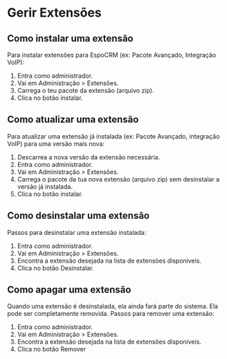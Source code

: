 # Gerir Extensões

## Como instalar uma extensão

Para instalar extensões para EspoCRM (ex: Pacote Avançado, Integração VoIP):

1. Entra como administrador.
2. Vai em Administração > Extensões.
3. Carrega o teu pacote da extensão (arquivo zip).
4. Clica no botão instalar.


## Como atualizar uma extensão

Para atualizar uma extensão já instalada (ex: Pacote Avançado, integração VoIP) para uma versão mais nova:

1. Descarrea a nova versão da extensão necessária.
2. Entra como administrador.
3. Vai em Administração > Extensões.
4. Carrega o pacote da tua nova extensão (arquivo zip) sem desinstalar a versão já instalada.
5. Clica no botão instalar.


## Como desinstalar uma extensão

Passos para desinstalar uma extensão instalada:

1. Entra como administrador.
2. Vai em Administração > Extensões.
3. Encontra a extensão desejada na lista de extensões disponíveis.
4. Clica no botão Desinstalar.


## Como apagar uma extensão

Quando uma extensão é desinstalada, ela ainda fará parte do sistema. Ela pode ser completamente removida. Passos para remover uma extensão:

1. Entra como administrador.
2. Vai em Administração > Extensões.
3. Encontra a extensão desejada na lista de extensões disponíveis.
4. Clica no botão Remover
